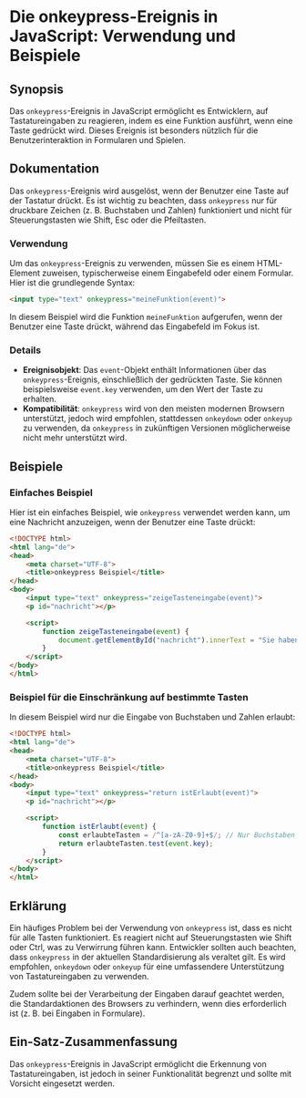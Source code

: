 <!--
Meta Description: # Die onkeypress-Ereignis in JavaScript: Verwendung und Beispiele ## Synopsis Das `onkeypress`-Ereignis in JavaScript ermöglicht es Entwicklern, auf T...
Meta Keywords: onkeypress, die, der, html, event
-->

# Die onkeypress-Ereignis in JavaScript: Verwendung und Beispiele

## Synopsis
Das `onkeypress`-Ereignis in JavaScript ermöglicht es Entwicklern, auf Tastatureingaben zu reagieren, indem es eine Funktion ausführt, wenn eine Taste gedrückt wird. Dieses Ereignis ist besonders nützlich für die Benutzerinteraktion in Formularen und Spielen.

## Dokumentation
Das `onkeypress`-Ereignis wird ausgelöst, wenn der Benutzer eine Taste auf der Tastatur drückt. Es ist wichtig zu beachten, dass `onkeypress` nur für druckbare Zeichen (z. B. Buchstaben und Zahlen) funktioniert und nicht für Steuerungstasten wie Shift, Esc oder die Pfeiltasten. 

### Verwendung
Um das `onkeypress`-Ereignis zu verwenden, müssen Sie es einem HTML-Element zuweisen, typischerweise einem Eingabefeld oder einem Formular. Hier ist die grundlegende Syntax:

```html
<input type="text" onkeypress="meineFunktion(event)">
```

In diesem Beispiel wird die Funktion `meineFunktion` aufgerufen, wenn der Benutzer eine Taste drückt, während das Eingabefeld im Fokus ist.

### Details
- **Ereignisobjekt**: Das `event`-Objekt enthält Informationen über das `onkeypress`-Ereignis, einschließlich der gedrückten Taste. Sie können beispielsweise `event.key` verwenden, um den Wert der Taste zu erhalten.
- **Kompatibilität**: `onkeypress` wird von den meisten modernen Browsern unterstützt, jedoch wird empfohlen, stattdessen `onkeydown` oder `onkeyup` zu verwenden, da `onkeypress` in zukünftigen Versionen möglicherweise nicht mehr unterstützt wird.

## Beispiele
### Einfaches Beispiel
Hier ist ein einfaches Beispiel, wie `onkeypress` verwendet werden kann, um eine Nachricht anzuzeigen, wenn der Benutzer eine Taste drückt:

```html
<!DOCTYPE html>
<html lang="de">
<head>
    <meta charset="UTF-8">
    <title>onkeypress Beispiel</title>
</head>
<body>
    <input type="text" onkeypress="zeigeTasteneingabe(event)">
    <p id="nachricht"></p>

    <script>
        function zeigeTasteneingabe(event) {
            document.getElementById("nachricht").innerText = "Sie haben die Taste '" + event.key + "' gedrückt.";
        }
    </script>
</body>
</html>
```

### Beispiel für die Einschränkung auf bestimmte Tasten
In diesem Beispiel wird nur die Eingabe von Buchstaben und Zahlen erlaubt:

```html
<!DOCTYPE html>
<html lang="de">
<head>
    <meta charset="UTF-8">
    <title>onkeypress Beispiel</title>
</head>
<body>
    <input type="text" onkeypress="return istErlaubt(event)">
    <p id="nachricht"></p>

    <script>
        function istErlaubt(event) {
            const erlaubteTasten = /^[a-zA-Z0-9]+$/; // Nur Buchstaben und Zahlen
            return erlaubteTasten.test(event.key);
        }
    </script>
</body>
</html>
```

## Erklärung
Ein häufiges Problem bei der Verwendung von `onkeypress` ist, dass es nicht für alle Tasten funktioniert. Es reagiert nicht auf Steuerungstasten wie Shift oder Ctrl, was zu Verwirrung führen kann. Entwickler sollten auch beachten, dass `onkeypress` in der aktuellen Standardisierung als veraltet gilt. Es wird empfohlen, `onkeydown` oder `onkeyup` für eine umfassendere Unterstützung von Tastatureingaben zu verwenden. 

Zudem sollte bei der Verarbeitung der Eingaben darauf geachtet werden, die Standardaktionen des Browsers zu verhindern, wenn dies erforderlich ist (z. B. bei Eingaben in Formulare).

## Ein-Satz-Zusammenfassung
Das `onkeypress`-Ereignis in JavaScript ermöglicht die Erkennung von Tastatureingaben, ist jedoch in seiner Funktionalität begrenzt und sollte mit Vorsicht eingesetzt werden.